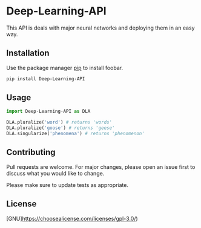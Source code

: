 # Deep-Learning-API

This API is deals with major neural networks and deploying them in an easy way.

## Installation

Use the package manager [pip](https://pip.pypa.io/en/stable/) to install foobar.

```bash
pip install Deep-Learning-API
```

## Usage

```python
import Deep-Learning-API as DLA

DLA.pluralize('word') # returns 'words'
DLA.pluralize('goose') # returns 'geese'
DLA.singularize('phenomena') # returns 'phenomenon'
```

## Contributing
Pull requests are welcome. For major changes, please open an issue first to discuss what you would like to change.

Please make sure to update tests as appropriate.

## License
[GNU]https://choosealicense.com/licenses/gpl-3.0/)
